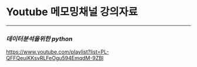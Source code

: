 ﻿# Youtube 메모밍채널 강의자료
----------------------

### ***데이터분석을위한 python***
https://www.youtube.com/playlist?list=PL-QFFQeuiKKsvRLFeOgu594EmqdM-9ZBI


